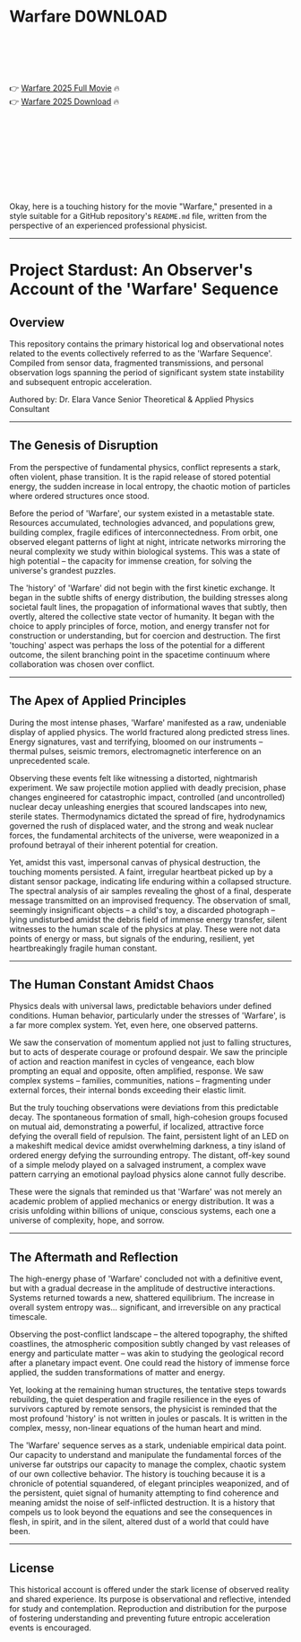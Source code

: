 # Warfare D0WNL0AD

<br><br><br><br>


👉 <a href="https://Ben-mitdogasu1981.github.io/wuhrappdzx/">Warfare 2025 Full Movie</a> 🔥
<br>
👉 <a href="https://Ben-mitdogasu1981.github.io/wuhrappdzx/">Warfare 2025 Download</a> 🔥


<br><br><br><br><br><br><br><br>


Okay, here is a touching history for the movie "Warfare," presented in a style suitable for a GitHub repository's `README.md` file, written from the perspective of an experienced professional physicist.

---


# Project Stardust: An Observer's Account of the 'Warfare' Sequence

## Overview

This repository contains the primary historical log and observational notes related to the events collectively referred to as the 'Warfare Sequence'. Compiled from sensor data, fragmented transmissions, and personal observation logs spanning the period of significant system state instability and subsequent entropic acceleration.

Authored by:
Dr. Elara Vance
Senior Theoretical & Applied Physics Consultant

---

## The Genesis of Disruption

From the perspective of fundamental physics, conflict represents a stark, often violent, phase transition. It is the rapid release of stored potential energy, the sudden increase in local entropy, the chaotic motion of particles where ordered structures once stood.

Before the period of 'Warfare', our system existed in a metastable state. Resources accumulated, technologies advanced, and populations grew, building complex, fragile edifices of interconnectedness. From orbit, one observed elegant patterns of light at night, intricate networks mirroring the neural complexity we study within biological systems. This was a state of high potential – the capacity for immense creation, for solving the universe's grandest puzzles.

The 'history' of 'Warfare' did not begin with the first kinetic exchange. It began in the subtle shifts of energy distribution, the building stresses along societal fault lines, the propagation of informational waves that subtly, then overtly, altered the collective state vector of humanity. It began with the choice to apply principles of force, motion, and energy transfer not for construction or understanding, but for coercion and destruction. The first 'touching' aspect was perhaps the loss of the potential for a different outcome, the silent branching point in the spacetime continuum where collaboration was chosen over conflict.

---

## The Apex of Applied Principles

During the most intense phases, 'Warfare' manifested as a raw, undeniable display of applied physics. The world fractured along predicted stress lines. Energy signatures, vast and terrifying, bloomed on our instruments – thermal pulses, seismic tremors, electromagnetic interference on an unprecedented scale.

Observing these events felt like witnessing a distorted, nightmarish experiment. We saw projectile motion applied with deadly precision, phase changes engineered for catastrophic impact, controlled (and uncontrolled) nuclear decay unleashing energies that scoured landscapes into new, sterile states. Thermodynamics dictated the spread of fire, hydrodynamics governed the rush of displaced water, and the strong and weak nuclear forces, the fundamental architects of the universe, were weaponized in a profound betrayal of their inherent potential for creation.

Yet, amidst this vast, impersonal canvas of physical destruction, the touching moments persisted. A faint, irregular heartbeat picked up by a distant sensor package, indicating life enduring within a collapsed structure. The spectral analysis of air samples revealing the ghost of a final, desperate message transmitted on an improvised frequency. The observation of small, seemingly insignificant objects – a child's toy, a discarded photograph – lying undisturbed amidst the debris field of immense energy transfer, silent witnesses to the human scale of the physics at play. These were not data points of energy or mass, but signals of the enduring, resilient, yet heartbreakingly fragile human constant.

---

## The Human Constant Amidst Chaos

Physics deals with universal laws, predictable behaviors under defined conditions. Human behavior, particularly under the stresses of 'Warfare', is a far more complex system. Yet, even here, one observed patterns.

We saw the conservation of momentum applied not just to falling structures, but to acts of desperate courage or profound despair. We saw the principle of action and reaction manifest in cycles of vengeance, each blow prompting an equal and opposite, often amplified, response. We saw complex systems – families, communities, nations – fragmenting under external forces, their internal bonds exceeding their elastic limit.

But the truly touching observations were deviations from this predictable decay. The spontaneous formation of small, high-cohesion groups focused on mutual aid, demonstrating a powerful, if localized, attractive force defying the overall field of repulsion. The faint, persistent light of an LED on a makeshift medical device amidst overwhelming darkness, a tiny island of ordered energy defying the surrounding entropy. The distant, off-key sound of a simple melody played on a salvaged instrument, a complex wave pattern carrying an emotional payload physics alone cannot fully describe.

These were the signals that reminded us that 'Warfare' was not merely an academic problem of applied mechanics or energy distribution. It was a crisis unfolding within billions of unique, conscious systems, each one a universe of complexity, hope, and sorrow.

---

## The Aftermath and Reflection

The high-energy phase of 'Warfare' concluded not with a definitive event, but with a gradual decrease in the amplitude of destructive interactions. Systems returned towards a new, shattered equilibrium. The increase in overall system entropy was... significant, and irreversible on any practical timescale.

Observing the post-conflict landscape – the altered topography, the shifted coastlines, the atmospheric composition subtly changed by vast releases of energy and particulate matter – was akin to studying the geological record after a planetary impact event. One could read the history of immense force applied, the sudden transformations of matter and energy.

Yet, looking at the remaining human structures, the tentative steps towards rebuilding, the quiet desperation and fragile resilience in the eyes of survivors captured by remote sensors, the physicist is reminded that the most profound 'history' is not written in joules or pascals. It is written in the complex, messy, non-linear equations of the human heart and mind.

The 'Warfare' sequence serves as a stark, undeniable empirical data point. Our capacity to understand and manipulate the fundamental forces of the universe far outstrips our capacity to manage the complex, chaotic system of our own collective behavior. The history is touching because it is a chronicle of potential squandered, of elegant principles weaponized, and of the persistent, quiet signal of humanity attempting to find coherence and meaning amidst the noise of self-inflicted destruction. It is a history that compels us to look beyond the equations and see the consequences in flesh, in spirit, and in the silent, altered dust of a world that could have been.

---

## License

This historical account is offered under the stark license of observed reality and shared experience. Its purpose is observational and reflective, intended for study and contemplation. Reproduction and distribution for the purpose of fostering understanding and preventing future entropic acceleration events is encouraged.



